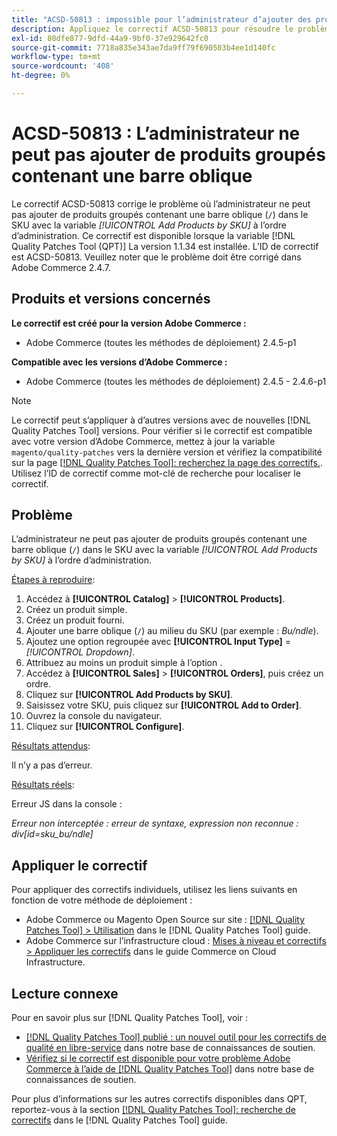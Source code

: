 ```yaml
---
title: "ACSD-50813 : impossible pour l’administrateur d’ajouter des produits groupés contenant une barre oblique"
description: Appliquez le correctif ACSD-50813 pour résoudre le problème de performances d’Adobe Commerce en raison duquel l’administrateur ne peut pas ajouter de produits regroupés contenant une barre oblique (`/`) dans le SKU avec la fonctionnalité *Ajouter des produits par SKU* dans l’ordre d’administration.
exl-id: 80dfe877-9dfd-44a9-9bf0-37e929642fc0
source-git-commit: 7718a835e343ae7da9ff79f690503b4ee1d140fc
workflow-type: tm+mt
source-wordcount: '408'
ht-degree: 0%

---
```


# ACSD-50813 : L’administrateur ne peut pas ajouter de produits groupés contenant une barre oblique

Le correctif ACSD-50813 corrige le problème où l’administrateur ne peut pas ajouter de produits groupés contenant une barre oblique (`/`) dans le SKU avec la variable *[!UICONTROL Add Products by SKU]* à l’ordre d’administration. Ce correctif est disponible lorsque la variable [!DNL Quality Patches Tool (QPT)] La version 1.1.34 est installée. L’ID de correctif est ACSD-50813. Veuillez noter que le problème doit être corrigé dans Adobe Commerce 2.4.7.

## Produits et versions concernés

**Le correctif est créé pour la version Adobe Commerce :**

* Adobe Commerce (toutes les méthodes de déploiement) 2.4.5-p1

**Compatible avec les versions d’Adobe Commerce :**

* Adobe Commerce (toutes les méthodes de déploiement) 2.4.5 - 2.4.6-p1

>[!NOTE]
>
>Le correctif peut s’appliquer à d’autres versions avec de nouvelles [!DNL Quality Patches Tool] versions. Pour vérifier si le correctif est compatible avec votre version d’Adobe Commerce, mettez à jour la variable `magento/quality-patches` vers la dernière version et vérifiez la compatibilité sur la page [[!DNL Quality Patches Tool]: recherchez la page des correctifs.](https://experienceleague.adobe.com/tools/commerce-quality-patches/index.html). Utilisez l’ID de correctif comme mot-clé de recherche pour localiser le correctif.

## Problème

L’administrateur ne peut pas ajouter de produits groupés contenant une barre oblique (`/`) dans le SKU avec la variable *[!UICONTROL Add Products by SKU]* à l’ordre d’administration.

<u>Étapes à reproduire</u>:

1. Accédez à **[!UICONTROL Catalog]** > **[!UICONTROL Products]**.
1. Créez un produit simple.
1. Créez un produit fourni.
1. Ajouter une barre oblique (`/`) au milieu du SKU (par exemple : *Bu/ndle*).
1. Ajoutez une option regroupée avec **[!UICONTROL Input Type]** = *[!UICONTROL Dropdown]*.
1. Attribuez au moins un produit simple à l’option .
1. Accédez à **[!UICONTROL Sales]** > **[!UICONTROL Orders]**, puis créez un ordre.
1. Cliquez sur **[!UICONTROL Add Products by SKU]**.
1. Saisissez votre SKU, puis cliquez sur **[!UICONTROL Add to Order]**.
1. Ouvrez la console du navigateur.
1. Cliquez sur **[!UICONTROL Configure]**.

<u>Résultats attendus</u>:

Il n’y a pas d’erreur.

<u>Résultats réels</u>:

Erreur JS dans la console :

*Erreur non interceptée : erreur de syntaxe, expression non reconnue : div[id=sku_bu/ndle]*

## Appliquer le correctif

Pour appliquer des correctifs individuels, utilisez les liens suivants en fonction de votre méthode de déploiement :

* Adobe Commerce ou Magento Open Source sur site : [[!DNL Quality Patches Tool] > Utilisation](https://experienceleague.adobe.com/docs/commerce-operations/tools/quality-patches-tool/usage.html) dans le [!DNL Quality Patches Tool] guide.
* Adobe Commerce sur l’infrastructure cloud : [Mises à niveau et correctifs > Appliquer les correctifs](https://experienceleague.adobe.com/docs/commerce-cloud-service/user-guide/develop/upgrade/apply-patches.html) dans le guide Commerce on Cloud Infrastructure.

## Lecture connexe

Pour en savoir plus sur [!DNL Quality Patches Tool], voir :

* [[!DNL Quality Patches Tool] publié : un nouvel outil pour les correctifs de qualité en libre-service](/help/announcements/adobe-commerce-announcements/magento-quality-patches-released-new-tool-to-self-serve-quality-patches.md) dans notre base de connaissances de soutien.
* [Vérifiez si le correctif est disponible pour votre problème Adobe Commerce à l’aide de [!DNL Quality Patches Tool]](/help/support-tools/patches-available-in-qpt-tool/check-patch-for-magento-issue-with-magento-quality-patches.md) dans notre base de connaissances de soutien.

Pour plus d’informations sur les autres correctifs disponibles dans QPT, reportez-vous à la section [[!DNL Quality Patches Tool]: recherche de correctifs](https://experienceleague.adobe.com/tools/commerce-quality-patches/index.html) dans le [!DNL Quality Patches Tool] guide.
